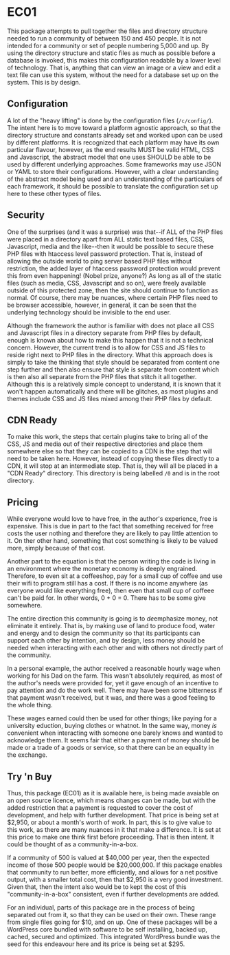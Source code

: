 # EC01

This package attempts to pull together the files and directory structure needed to run a community of between 150 and 450 people. It is not intended for a community or set of people numbering 5,000 and up. By using the directory structure and static files as much as possible before a database is invoked, this makes this configuration readable by a lower level of technology. That is, anything that can view an image or a view and edit a text file can use this system, without the need for a database set up on the system. This is by design.

## Configuration

A lot of the "heavy lifting" is done by the configuration files (`/c/config/`). The intent here is to move toward a platform agnostic approach, so that the directory structure and constants already set and worked upon can be used by different platforms. It is recognized that each platform may have its own particular flavour, however, as the end results MUST be valid HTML, CSS and Javascript, the abstract model that one uses SHOULD be able to be used by different underlying approaches. Some frameworks may use JSON or YAML to store their configurations. However, with a clear understanding of the abstract model being used and an understanding of the particulars of each framework, it should be possible to translate the configuration set up here to these other types of files.

## Security

One of the surprises (and it was a surprise) was that--if ALL of the PHP files were placed in a directory apart from ALL static text based files, CSS, Javascript, media and the like--then it would be possible to secure these PHP files with htaccess level password protection. That is, instead of allowing the outside world to ping server based PHP files without restriction, the added layer of htaccess password protection would prevent this from even happening! (Nobel prize, anyone?) As long as all of the static files (such as media, CSS, Javascript and so on), were freely available outside of this protected zone, then the site should continue to function as normal. Of course, there may be nuances, where certain PHP files need to be browser accessible, however, in general, it can be seen that the underlying technology should be invisible to the end user.

Although the framework the author is familiar with does not place all CSS and Javascript files in a directory separate from PHP files by default, enough is known about how to make this happen that it is not a technical concern. However, the current trend is to allow for CSS and JS files to reside right next to PHP files in the directory. What this approach does is simply to take the thinking that style should be separated from content one step further and then also ensure that style is separate from content which is then also all separate from the PHP files that stitch it all together. Although this is a relatively simple concept to understand, it is known that it won't happen automatically and there will be glitches, as most plugins and themes include CSS and JS files mixed among their PHP files by default.

## CDN Ready

To make this work, the steps that certain plugins take to bring all of the CSS, JS and media out of their respective directories and place them somewhere else so that they can be copied to a CDN is the step that will need to be taken here. However, instead of copying these files directly to a CDN, it will stop at an  intermediate step. That is, they will all be placed in a "CDN Ready" directory. This directory is being labelled `/0` and is in the root directory.

## Pricing

While everyone would love to have free, in the author's experience, free is expensive. This is due in part to the fact that something received for free costs the user nothing and therefore they are likely to pay little attention to it. On ther other hand, something that cost something is likely to be valued more, simply because of that cost.

Another part to the equation is that the person writing the code is living in an environment where the monetary economy is deeply engrained. Therefore, to even sit at a coffeeshop, pay for a small cup of coffee and use their wifi to program still has a cost. If there is no income anywhere (as everyone would like everything free), then even that small cup of coffeee can't be paid for. In other words, 0 + 0 = 0. There has to be some give somewhere.

The entire direction this community is going is to *de*emphasize money, not eliminate it entirely. That is, by making use of land to produce food, water and energy and to design the community so that its participants can support each other by intention, and by design, less money should be needed when interacting with each other and with others not directly part of the community.

In a personal example, the author received a reasonable hourly wage when working for his Dad on the farm. This wasn't absolutely required, as most of the author's needs were provided for, yet it gave enough of an incentive to pay attention and do the work well. There may have been some bitterness if that payment wasn't received, but it was, and there was a good feeling to the whole thing.

These wages earned could then be used for other things; like paying for a university eduction, buying clothes or whatnot. In the same way, money _is_ convenient when interacting with someone one barely knows and wanted to acknowledge them. It seems fair that either a  payment of money should be made or a trade of a goods or service, so that there can be an equality in the exchange.

## Try 'n Buy

Thus, this package (EC01) as it is available here, is being made avaiable on an open source licence, which means changes can be made, but with the added restriction that a payment is requested to cover the cost of development, and help with further development. That price is being set at $2,950, or about a month's worth of work. In part, this is to give value to this work, as there are many nuances in it that make a difference. It is set at this price to make one think first before proceeding. That is then intent. It could be thought of as a community-in-a-box.

If a community of 500 is valued at $40,000 per year, then the expected income of those 500 people would be $20,000,000. If this package enables that community to run better, more efficiently, and allows for a net positive output, with a smaller total cost, then that $2,950 is a very good investment. Given that, then the intent also would be to kept the cost of this "community-in-a-box" consistent, even if further developments are added.

For an individual, parts of this package are in the process of being separated out from it, so that they can be used on their own. These range from single files going for $10, and on up. One of these packages will be a WordPress core bundled with software to be self installing, backed up, cached, secured and optimized.  This integrated WordPress bundle was the seed for this endeavour here and its price is being set at $295.
